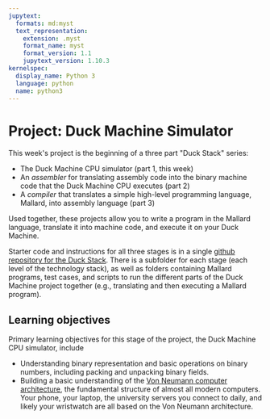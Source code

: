 ```yaml
---
jupytext:
  formats: md:myst
  text_representation:
    extension: .myst
    format_name: myst
    format_version: 1.1
    jupytext_version: 1.10.3
kernelspec:
  display_name: Python 3
  language: python
  name: python3
---
```


# Project: Duck Machine Simulator

This week's project is the beginning of a three part "Duck Stack" 
series: 
- The Duck Machine CPU simulator (part 1, this week)
- An _assembler_ for translating assembly code into the binary
  machine code that the Duck Machine CPU executes (part 2)
- A _compiler_ that translates a simple high-level programming 
  language, Mallard, into assembly language (part 3)

Used together, these projects allow you to write a program in the 
Mallard language, translate it into machine code, and execute it on 
your Duck Machine.  

Starter code and instructions for all three stages is in a single
[github repository for the Duck Stack](
https://github.com/UO-CIS211/duck-stack).  There is a subfolder for
each stage (each level of the technology stack), as well as folders 
containing Mallard programs, test cases, and scripts to run the 
different parts of the Duck Machine project together (e.g., 
translating and then executing a Mallard program).

## Learning objectives

Primary learning objectives for this stage of the project, the Duck 
Machine CPU simulator, include

- Understanding binary representation and basic operations on binary 
  numbers, including packing and unpacking binary fields. 
- Building a basic understanding of the
[Von Neumann computer architecture](
https://en.wikipedia.org/wiki/Von_Neumann_architecture),
the fundamental structure of almost all modern computers.  Your 
  phone, your laptop, the university servers you connect to daily, 
  and likely your wristwatch are all based on the Von Neumann 
  architecture.


